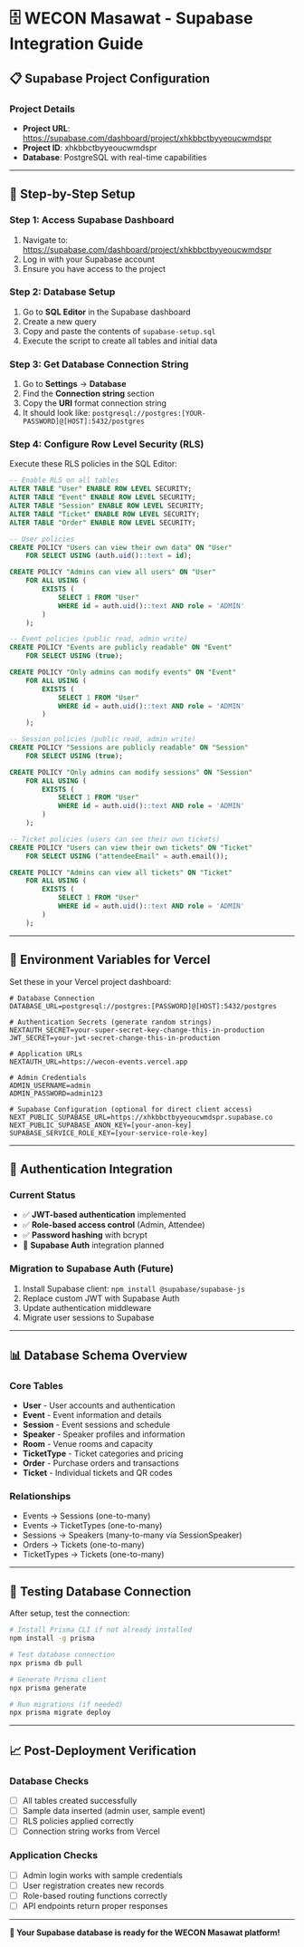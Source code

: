 # 🗄️ WECON Masawat - Supabase Integration Guide

## 📋 **Supabase Project Configuration**

### **Project Details**
- **Project URL**: https://supabase.com/dashboard/project/xhkbbctbyyeoucwmdspr
- **Project ID**: xhkbbctbyyeoucwmdspr
- **Database**: PostgreSQL with real-time capabilities

---

## 🚀 **Step-by-Step Setup**

### **Step 1: Access Supabase Dashboard**
1. Navigate to: https://supabase.com/dashboard/project/xhkbbctbyyeoucwmdspr
2. Log in with your Supabase account
3. Ensure you have access to the project

### **Step 2: Database Setup**
1. Go to **SQL Editor** in the Supabase dashboard
2. Create a new query
3. Copy and paste the contents of `supabase-setup.sql`
4. Execute the script to create all tables and initial data

### **Step 3: Get Database Connection String**
1. Go to **Settings** → **Database**
2. Find the **Connection string** section
3. Copy the **URI** format connection string
4. It should look like: `postgresql://postgres:[YOUR-PASSWORD]@[HOST]:5432/postgres`

### **Step 4: Configure Row Level Security (RLS)**
Execute these RLS policies in the SQL Editor:

```sql
-- Enable RLS on all tables
ALTER TABLE "User" ENABLE ROW LEVEL SECURITY;
ALTER TABLE "Event" ENABLE ROW LEVEL SECURITY;
ALTER TABLE "Session" ENABLE ROW LEVEL SECURITY;
ALTER TABLE "Ticket" ENABLE ROW LEVEL SECURITY;
ALTER TABLE "Order" ENABLE ROW LEVEL SECURITY;

-- User policies
CREATE POLICY "Users can view their own data" ON "User"
    FOR SELECT USING (auth.uid()::text = id);

CREATE POLICY "Admins can view all users" ON "User"
    FOR ALL USING (
        EXISTS (
            SELECT 1 FROM "User" 
            WHERE id = auth.uid()::text AND role = 'ADMIN'
        )
    );

-- Event policies (public read, admin write)
CREATE POLICY "Events are publicly readable" ON "Event"
    FOR SELECT USING (true);

CREATE POLICY "Only admins can modify events" ON "Event"
    FOR ALL USING (
        EXISTS (
            SELECT 1 FROM "User" 
            WHERE id = auth.uid()::text AND role = 'ADMIN'
        )
    );

-- Session policies (public read, admin write)
CREATE POLICY "Sessions are publicly readable" ON "Session"
    FOR SELECT USING (true);

CREATE POLICY "Only admins can modify sessions" ON "Session"
    FOR ALL USING (
        EXISTS (
            SELECT 1 FROM "User" 
            WHERE id = auth.uid()::text AND role = 'ADMIN'
        )
    );

-- Ticket policies (users can see their own tickets)
CREATE POLICY "Users can view their own tickets" ON "Ticket"
    FOR SELECT USING ("attendeeEmail" = auth.email());

CREATE POLICY "Admins can view all tickets" ON "Ticket"
    FOR ALL USING (
        EXISTS (
            SELECT 1 FROM "User" 
            WHERE id = auth.uid()::text AND role = 'ADMIN'
        )
    );
```

---

## 🔧 **Environment Variables for Vercel**

Set these in your Vercel project dashboard:

```env
# Database Connection
DATABASE_URL=postgresql://postgres:[PASSWORD]@[HOST]:5432/postgres

# Authentication Secrets (generate random strings)
NEXTAUTH_SECRET=your-super-secret-key-change-this-in-production
JWT_SECRET=your-jwt-secret-change-this-in-production

# Application URLs
NEXTAUTH_URL=https://wecon-events.vercel.app

# Admin Credentials
ADMIN_USERNAME=admin
ADMIN_PASSWORD=admin123

# Supabase Configuration (optional for direct client access)
NEXT_PUBLIC_SUPABASE_URL=https://xhkbbctbyyeoucwmdspr.supabase.co
NEXT_PUBLIC_SUPABASE_ANON_KEY=[your-anon-key]
SUPABASE_SERVICE_ROLE_KEY=[your-service-role-key]
```

---

## 🔐 **Authentication Integration**

### **Current Status**
- ✅ **JWT-based authentication** implemented
- ✅ **Role-based access control** (Admin, Attendee)
- ✅ **Password hashing** with bcrypt
- 🔄 **Supabase Auth** integration planned

### **Migration to Supabase Auth (Future)**
1. Install Supabase client: `npm install @supabase/supabase-js`
2. Replace custom JWT with Supabase Auth
3. Update authentication middleware
4. Migrate user sessions to Supabase

---

## 📊 **Database Schema Overview**

### **Core Tables**
- **User** - User accounts and authentication
- **Event** - Event information and details
- **Session** - Event sessions and schedule
- **Speaker** - Speaker profiles and information
- **Room** - Venue rooms and capacity
- **TicketType** - Ticket categories and pricing
- **Order** - Purchase orders and transactions
- **Ticket** - Individual tickets and QR codes

### **Relationships**
- Events → Sessions (one-to-many)
- Events → TicketTypes (one-to-many)
- Sessions → Speakers (many-to-many via SessionSpeaker)
- Orders → Tickets (one-to-many)
- TicketTypes → Tickets (one-to-many)

---

## 🧪 **Testing Database Connection**

After setup, test the connection:

```bash
# Install Prisma CLI if not already installed
npm install -g prisma

# Test database connection
npx prisma db pull

# Generate Prisma client
npx prisma generate

# Run migrations (if needed)
npx prisma migrate deploy
```

---

## 📈 **Post-Deployment Verification**

### **Database Checks**
- [ ] All tables created successfully
- [ ] Sample data inserted (admin user, sample event)
- [ ] RLS policies applied correctly
- [ ] Connection string works from Vercel

### **Application Checks**
- [ ] Admin login works with sample credentials
- [ ] User registration creates new records
- [ ] Role-based routing functions correctly
- [ ] API endpoints return proper responses

---

**🎉 Your Supabase database is ready for the WECON Masawat platform!**
